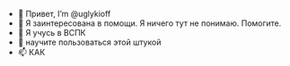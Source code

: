 - 👋 Привет, I’m @uglykioff
- 👀 Я заинтересована в помощи. Я ничего тут не понимаю. Помогите.
- 🌱 Я учусь в ВСПК
- 💞️ научите пользоваться этой штукой
- 📫 КАК 

<!---
uglykioff/uglykioff is a ✨ special ✨ repository because its `README.md` (this file) appears on your GitHub profile.
You can click the Preview link to take a look at your changes.
--->
